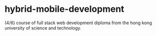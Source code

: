 # hybrid-mobile-development
(4/6) course of full stack web development diploma from the hong kong university of science and technology.
